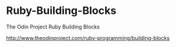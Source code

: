 # Ruby-Building-Blocks
The Odin Project Ruby Building Blocks

http://www.theodinproject.com/ruby-programming/building-blocks
